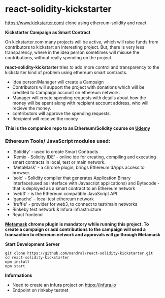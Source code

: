 # react-solidity-kickstarter
https://www.kickstarter.com/ clone using ethereum-solidity and react

**Kickstarter Campaign as Smart Contract**

On kickstarter.com many projects will be active, which will raise funds from contributors to kickstart an interesting project. But, there is very less transparency, where in the idea person sometimes will misuse the contributions, without really spending on the project.

**react-solidity-kickstarter** tries to add more control and transparency to the kickstarter kind of problem using ethereum smart contracts.
* Idea person/Manager will create a Campaign
* Contributors will support the project with donations which will be credited to Campaign account on ethereum network.
* Manager will create spending requests with details about how the money will be spent along with recipient account address, who will recieve the money.
* contributors will approve the spending requests.
* Recipient will receive the money

**This is the companion repo to an Ethereum/Solidity course on [Udemy](https://www.udemy.com/ethereum-and-solidity-the-complete-developers-guide/)**

### Ethereum Tools/ JavaScript modules used:
* 'Solidity' - used to create Smart Contracts
* 'Remix - Solidity IDE' - online ide for creating, compiling and executing smart contracts in local, test or main network.
* 'MetaMask' - a chrome plugin, brings Ethereum dApps access to browser.
* 'solc' - Solidity compiler that generates Application Binary Interface(used as interface with Javascript appilcations) and Bytecode - that is deployed as a smart contract to an Ethereum network
* 'web3' - is the Ethereum compatible JavaScript API
* 'ganache' - local test ethereum network
* 'truffle' - provider for web3, to connect to test/main networks
* Rinkeby test network & Infura infrastructure
* React frontend

**[Metamask](https://metamask.io/) chrome plugin is mandatory while running this project. To create a campaign or add contributions to the campaign will send a transaction to ethereum network and approvals will go through Metamask**

**Start Development Server**
```
git clone https://github.com/nandral/react-solidity-kickstarter.git
cd react-solidity-kickstarter
npm install
npm start
```

**Informations**

- Need to create an infura project on https://infura.io
- Endpoint on rinkeby testnet
